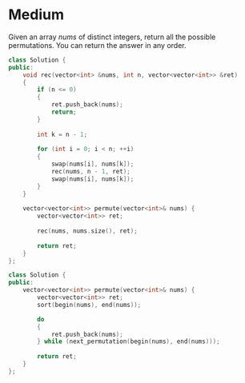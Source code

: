 # Medium

Given an array $nums$ of distinct integers, return all the possible permutations. You can return the answer in any order.

```cpp
class Solution {
public:
    void rec(vector<int> &nums, int n, vector<vector<int>> &ret)
    {
        if (n <= 0)
        {
            ret.push_back(nums);
            return;
        }
        
        int k = n - 1;
        
        for (int i = 0; i < n; ++i)
        {
            swap(nums[i], nums[k]);
            rec(nums, n - 1, ret);
            swap(nums[i], nums[k]);
        }
    }
    
    vector<vector<int>> permute(vector<int>& nums) {
        vector<vector<int>> ret;
        
        rec(nums, nums.size(), ret);
        
        return ret;
    }
};
```

```cpp
class Solution {
public:
    vector<vector<int>> permute(vector<int>& nums) {
        vector<vector<int>> ret;
        sort(begin(nums), end(nums));

        do
        {
            ret.push_back(nums);
        } while (next_permutation(begin(nums), end(nums)));
        
        return ret;
    }
};
```
